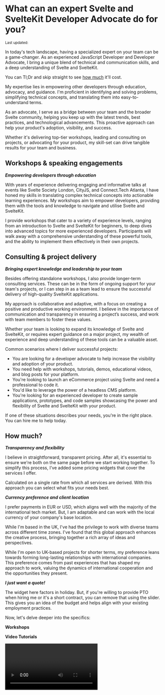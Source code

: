 <script>
 import {
    DateDistance as DD, 
    DateUpdated, 
    Small, 
  } from '$lib/components'
 import {
    BlogPost,
    Rate,
    Video,
    Workshop
  } from '../src/routes/lets-work-together'
</script>

# What can an expert Svelte and SvelteKit Developer Advocate do for you?

<Small>
  Last updated: <DateUpdated date='2023-07-31' small='true' />
</Small>

In today's tech landscape, having a specialized expert on your team
can be a game-changer. As an experienced JavaScript Developer and
Developer Advocate, I bring a unique blend of technical and
communication skills, and a deep understanding of Svelte and
SvelteKit.

You can Tl;Dr and skip straight to see [how much](#how-much) it'll
cost.

My expertise lies in empowering other developers through education,
advocacy, and guidance. I'm proficient in identifying and solving
problems, simplifying technical concepts, and translating them into
easy-to-understand terms.

As an advocate, I serve as a bridge between your team and the broader
Svelte community, helping you keep up with the latest trends, best
practices, and technological advancements. This proactive approach can
help your product's adoption, visibility, and success.

Whether it's delivering top-tier workshops, leading and consulting on
projects, or advocating for your product, my skill-set can drive
tangible results for your team and business.

## Workshops & speaking engagements

_**Empowering developers through education**_

With years of experience delivering engaging and informative talks at
events like Svelte Society London, CityJS, and Connect.Tech Atlanta, I
have honed my skills in translating complex technical concepts into
actionable learning experiences. My workshops aim to empower
developers, providing them with the tools and knowledge to navigate
and utilise Svelte and SvelteKit.

I provide workshops that cater to a variety of experience levels,
ranging from an introduction to Svelte and SvelteKit for beginners, to
deep dives into advanced topics for more experienced developers.
Participants will walk away with a comprehensive understanding of
these powerful tools, and the ability to implement them effectively in
their own projects.

## Consulting & project delivery

_**Bringing expert knowledge and leadership to your team**_

Besides offering standalone workshops, I also provide longer-term
consulting services. These can be in the form of ongoing support for
your team's projects, or I can step in as a team lead to ensure the
successful delivery of high-quality SvelteKit applications.

My approach is collaborative and adaptive, with a focus on creating a
positive and productive working environment. I believe in the
importance of communication and transparency in ensuring a project’s
success, and work with team members to foster these values.

Whether your team is looking to expand its knowledge of Svelte and
SvelteKit, or requires expert guidance on a major project, my wealth
of experience and deep understanding of these tools can be a valuable
asset.

Common scenarios where I deliver successful projects:

- You are looking for a developer advocate to help increase the
  visibility and adoption of your product.
- You need help with workshops, tutorials, demos, educational videos,
  and blog posts for your platform.
- You're looking to launch an eCommerce project using Svelte and need
  a professional to code it.
- You'd like to leverage the power of a headless CMS platform.
- You're looking for an experienced developer to create sample
  applications, prototypes, and code samples showcasing the power and
  flexibility of Svelte and SvelteKit with your product.

If one of these situations describes your needs, you're in the right
place. You can hire me to help today.

## How much?

_**Transparency and flexibility**_

I believe in straightforward, transparent pricing. After all, it's
essential to ensure we're both on the same page before we start
working together. To simplify this process, I've added some pricing
widgets that cover the services I offer.

Calculated on a single rate from which all services are derived. With
this approach you can select what fits your needs best.

_**Currency preference and client location**_

I prefer payments in EUR or USD, which aligns well with the majority
of the international tech market. But, I am adaptable and can work
with the local currency of your company's base location.

While I'm based in the UK, I've had the privilege to work with diverse
teams across different time zones. I've found that this global
approach enhances the creative process, bringing together a rich array
of ideas and perspectives.

While I'm open to UK-based projects for shorter terms, my preference
leans towards forming long-lasting relationships with international
companies. This preference comes from past experiences that has shaped
my approach to work, valuing the dynamics of international cooperation
and the opportunities they present.

_**I just want a quote!**_

The widget here factors in holiday. But, if you're willing to provide
PTO when hiring me or it's a short contract, you can remove that using
the slider. This gives you an idea of the budget and helps align with
your existing employment practices.

<Rate />

Now, let's delve deeper into the specifics:

**Workshops**

<Workshop />

**Video Tutorials**

<Video />

**Blog Posts**

<BlogPost />

Whether you're interested in a single service or a comprehensive
package, my aim is to provide the best value at a fair, transparent
price. If you have any questions or need further clarification, please
don't hesitate to [reach out]. I'm here to help.

## Why hire me?

With <DD date='2018-03-14' /> years of commercial experience in
development and <DD date='2016-06-15' /> of experience using
JavaScript, HTML, and CSS, I bring a strong set of skills and a
passion for technology to the table.

## My background

I have a previous experience of 10+ years as a senior-level Analyst
Developer specialising in Microsoft Office automation for large
financial organisations.

Based in the UK, I have been a part of several successful projects for
start-ups, medium to large businesses, and international brands.

## My skills

I develop solutions using modern tooling and processes, using
JavaScript, HTML, and CSS, and the frameworks like Svelte and React.

I'm a good communicator, reliable, autonomous, pragmatic and happy to
project manage myself and/or a wider team.

I want to partner with you on your project for the long term. From
planning, through to development, go live and further improvements.

Ready to start a project together?

[Get in touch] to tell me more.

<!-- Links -->

[get in touch]: /contact
[reach out]: /contact
